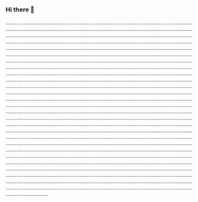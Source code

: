 ### Hi there 👋

................................................................................................................................................................................................................................................................................................................................................................................................................................................................................................................................................................................................................................................................................................................................................................................................................................................................................................................................................................................................................................................................................................................................................................................................................................................................................................................................................................................................................................................................................................................................................................................................................................................................................................................................................................................................................................................................................................................................................................................................................................................................................................................................................................................................................................................................................................................................................................................................................................................................................................................................................................................................................................................................................................................................................................................................................................................................................................................................................................................................................................................................................................................................................................................................................................................................................................................................................................................................................................................................................................................